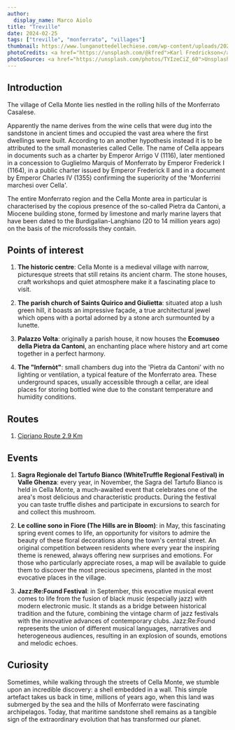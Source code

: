 ```yaml
---
author:
  display_name: Marco Aiolo
title: "Treville"
date: 2024-02-25
tags: ["treville", "monferrato", "villages"]
thumbnail: https://www.lunganottedellechiese.com/wp-content/uploads/2022/05/Treville-scaled.jpeg
photoCredits: <a href="https://unsplash.com/@kfred">Karl Fredrickson</a>
photoSource: <a href="https://unsplash.com/photos/TYIzeCiZ_60">Unsplash</a>
---
```


## Introduction

The village of Cella Monte lies nestled in the rolling hills of the Monferrato Casalese.

Apparently the name derives from the wine cells that were dug into the sandstone in ancient times and occupied the vast area where the first dwellings were built. According to an another hypothesis instead it is to be attributed to the small monasteries called Celle. The name of Cella appears in documents such as a charter by Emperor Arrigo V (1116), later mentioned in a concession to Guglielmo Marquis of Monferrato by Emperor Frederick I (1164), in a public charter issued by Emperor Frederick II and in a document by Emperor Charles IV (1355) confirming the superiority of the 'Monferrini marchesi over Cella'. 

The entire Monferrato region and the Cella Monte area in particular is characterised by the copious presence of the so-called Pietra da Cantoni, a Miocene building stone, formed by limestone and marly marine layers that have been dated to the Burdigalian-Langhiano (20 to 14 million years ago) on the basis of the microfossils they contain.

## Points of interest

1. **The historic centre**: Cella Monte is a medieval village with narrow, picturesque streets that still retains its ancient charm. The stone houses, craft workshops and quiet atmosphere make it a fascinating place to visit.

2. **The parish church of Saints Quirico and Giulietta**: situated atop a lush green hill, it boasts an impressive façade, a true architectural jewel which opens with a portal adorned by a stone arch surmounted by a lunette.

3. **Palazzo Volta**: originally a parish house, it now houses the **Ecomuseo della Pietra da Cantoni**,  an enchanting place where history and art come together in a perfect harmony. 

4. **The "Infernòt"**: small chambers dug into the 'Pietra da Cantoni' with no lighting or ventilation, a typical feature of the Monferrato area.
These underground spaces, usually accessible through a cellar, are ideal places for storing bottled wine due to the constant temperature and humidity conditions.

## Routes

1. [Cipriano Route 2.9 Km](https://monfit.netlify.app/en/blog/cellamonte-cipriano_track/)

## Events

1. **Sagra Regionale del Tartufo Bianco (WhiteTruffle Regional Festival) in Valle Ghenza**: every year, in November, the Sagra del Tartufo Bianco is held in Cella Monte, a much-awaited event that celebrates one of the area's most delicious and characteristic products. During the festival you can taste truffle dishes and participate in excursions to search for and collect this mushroom.

2. **Le colline sono in Fiore (The Hills are in Bloom)**:  in May, this fascinating spring event comes to life, an opportunity for visitors to admire the beauty of these floral decorations along the town's central street. An original competition between residents where every year the inspiring theme is renewed, always offering new surprises and emotions. For those who particularly appreciate roses, a map will be available to guide them to discover the most precious specimens, planted in the most evocative places in the village. 

3. **Jazz:Re:Found Festival**: in September, this evocative musical event comes to life from the fusion of black music (especially jazz) with modern electronic music. It stands as a bridge between historical tradition and the future, combining the vintage charm of jazz festivals with the innovative advances of contemporary clubs. Jazz:Re:Found represents the union of different musical languages, narratives and heterogeneous audiences, resulting in an explosion of sounds, emotions and melodic echoes.

## Curiosity

Sometimes, while walking through the streets of Cella Monte, we stumble upon an incredible discovery: a shell embedded in a wall. This simple artefact takes us back in time, millions of years ago, when this land was submerged by the sea and the hills of Monferrato were fascinating archipelagos. Today, that maritime sandstone shell remains as a tangible sign of the extraordinary evolution that has transformed our planet.
